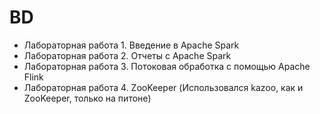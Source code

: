 # BD
- Лабораторная работа 1. Введение в Apache Spark
- Лабораторная работа 2. Отчеты с Apache Spark
- Лабораторная работа 3. Потоковая обработка с помощью Apache Flink
- Лабораторная работа 4. ZooKeeper (Использовался kazoo, как и ZooKeeper, только на питоне)
